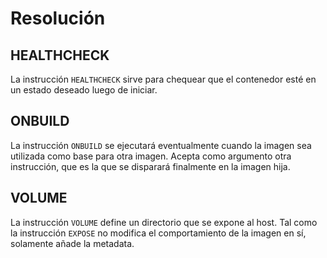 # Resolución

## HEALTHCHECK

La instrucción `HEALTHCHECK` sirve para chequear que el contenedor esté en un estado deseado luego de iniciar.

## ONBUILD

La instrucción `ONBUILD` se ejecutará eventualmente cuando la imagen sea utilizada como base para otra imagen. Acepta como argumento otra instrucción, que es la que se disparará finalmente en la imagen hija.

## VOLUME

La instrucción `VOLUME` define un directorio que se expone al host. Tal como la instrucción `EXPOSE` no modifica el comportamiento de la imagen en sí, solamente añade la metadata.


